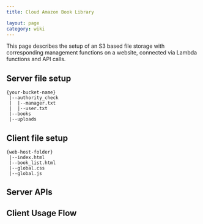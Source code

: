 ```yaml
---
title: Cloud Amazon Book Library

layout: page
category: wiki
---
```


This page describes the setup of an S3 based file storage with corresponding management functions on a website, connected via Lambda functions and API calls.

## Server file setup
    {your-bucket-name}       
     |--authority_check
     |  |--manager.txt
     |  |--user.txt
     |--books        
     |--uploads       

## Client file setup
    {web-host-folder}       
     |--index.html
     |--book_list.html
     |--global.css
     |--global.js

## Server APIs

## Client Usage Flow
